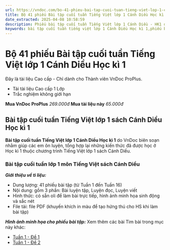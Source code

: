 ```yaml
---
url: https://vndoc.com/bo-41-phieu-bai-tap-cuoi-tuan-tieng-viet-lop-1-canh-dieu-hoc-ki-1-328860
title: Bộ 41 phiếu Bài tập cuối tuần Tiếng Việt lớp 1 Cánh Diều Học kì 1 - VnDoc.com
date_extracted: 2025-04-08 10:58:59
description: Phiếu bài tập cuối tuần Tiếng Việt lớp 1 Cánh Diều - HK1 được biên soạn nhằm giúp các em HS củng cố và rèn luyện các kiến thức Tiếng Việt được học trên lớp. Mời các bạn tham khảo.
keywords: bài tập cuối tuần tiếng việt lớp 1 Cánh Diều Học kì 1,phiếu bài tập tiếng việt lớp 1 Học kì 1,Đề kiểm tra cuối tuần môn Tiếng Việt lớp 1 Học kì 1,Đề kiểm tra cuối tuần môn Tiếng Việt lớp 1,giải bài tập tiếng việt lớp 1,bài tập tiếng việt lớp 1,giải tiếng việt lớp 1,bài tập cuối tuần lớp 1,phiếu bài tập cuối tuần lớp 1 môn tiếng việt,bài tập cuối tuần lớp 1 Cánh Diều,phiếu bài tập cuối tuần lớp 1
---
```


# Bộ 41 phiếu Bài tập cuối tuần Tiếng Việt lớp 1 Cánh Diều Học kì 1
Đây là tài liệu Cao cấp - Chỉ dành cho Thành viên VnDoc ProPlus.
  * Tải tài liệu Cao cấp 1 Lớp
  * Trắc nghiệm không giới hạn

**Mua VnDoc ProPlus** _269.000đ_ **Mua tài liệu này** _65.000đ_
## **Bài tập cuối tuần Tiếng Việt lớp 1 sách Cánh Diều Học kì 1**
**Bài tập cuối tuần Tiếng Việt lớp 1 Cánh Diều Học kì 1** do VnDoc biên soạn nhằm giúp các em ôn luyện, tổng hợp lại những kiến thức đã được học ở Học kì 1 thuộc chương trình Tiếng Việt lớp 1  sách Cánh Diều.
### **Bài tập cuối tuần lớp 1 môn Tiếng Việt sách Cánh Diều**
 _**Giới thiệu về ti liệu:**_
  * Dung lượng: 41 phiếu bài tập \(từ Tuần 1 đến Tuần 16\)
  * Nội dung: gồm 3 phần: Bài luyện tập, Luyện đọc, Luyện viết
  * Hình thức: có sẵn oli để làm bài trực tiếp, hình ảnh minh họa sinh động và sắc nét
  * File tải: file PDF \(khuyến khích in màu để tạo hứng thú cho HS khi làm bài tập\)

_**Hình ảnh minh họa cho phiếu bài tập:**_
Xem thêm các bài Tìm bài trong mục này khác:
  * [Tuần 1 - Đề 1](</phieu-bai-tap-cuoi-tuan-tieng-viet-lop-1-nang-cao-tuan-1-de-1-205333>)
  * [Tuần 1 - Đề 2](</phieu-bai-tap-cuoi-tuan-tieng-viet-lop-1-nang-cao-tuan-1-de-2-205338>)

